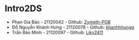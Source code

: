# Intro2DS
- Phan Gia Bảo - 21120042 - Github: [Zymeth-PGB](https://github.com/Zymeth-PGB)
- Đỗ Nguyễn Khánh Hưng - 21120078 - Github: [khanhhhungg](https://github.com/khanhhhungg)
- Trần Bảo Minh - 21120097 - Github: [Liky2411](https://github.com/Liky2411)